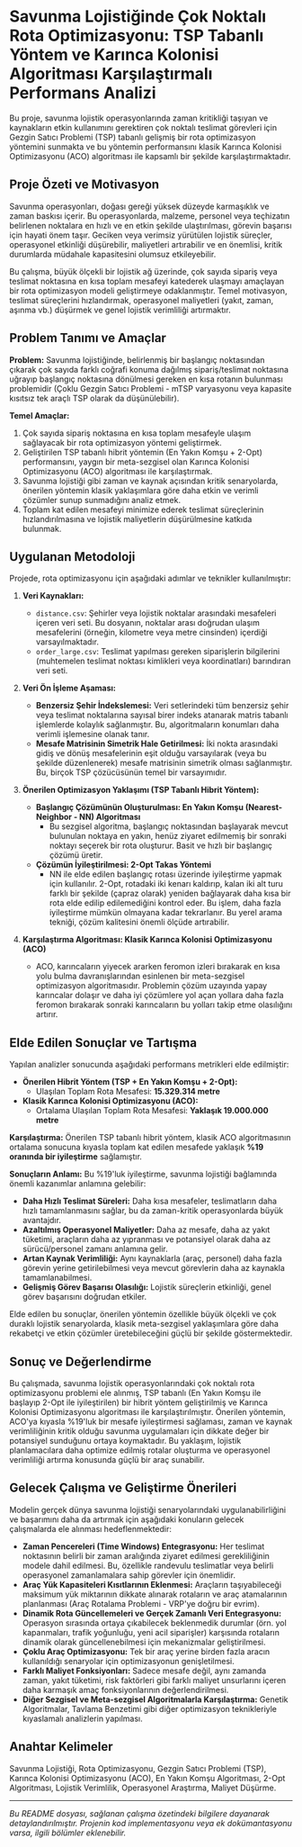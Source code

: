 # Savunma Lojistiğinde Çok Noktalı Rota Optimizasyonu: TSP Tabanlı Yöntem ve Karınca Kolonisi Algoritması Karşılaştırmalı Performans Analizi

Bu proje, savunma lojistik operasyonlarında zaman kritikliği taşıyan ve kaynakların etkin kullanımını gerektiren çok noktalı teslimat görevleri için Gezgin Satıcı Problemi (TSP) tabanlı gelişmiş bir rota optimizasyon yöntemini sunmakta ve bu yöntemin performansını klasik Karınca Kolonisi Optimizasyonu (ACO) algoritması ile kapsamlı bir şekilde karşılaştırmaktadır.

## Proje Özeti ve Motivasyon

Savunma operasyonları, doğası gereği yüksek düzeyde karmaşıklık ve zaman baskısı içerir. Bu operasyonlarda, malzeme, personel veya teçhizatın belirlenen noktalara en hızlı ve en etkin şekilde ulaştırılması, görevin başarısı için hayati önem taşır. Geciken veya verimsiz yürütülen lojistik süreçler, operasyonel etkinliği düşürebilir, maliyetleri artırabilir ve en önemlisi, kritik durumlarda müdahale kapasitesini olumsuz etkileyebilir.

Bu çalışma, büyük ölçekli bir lojistik ağ üzerinde, çok sayıda sipariş veya teslimat noktasına en kısa toplam mesafeyi katederek ulaşmayı amaçlayan bir rota optimizasyon modeli geliştirmeye odaklanmıştır. Temel motivasyon, teslimat süreçlerini hızlandırmak, operasyonel maliyetleri (yakıt, zaman, aşınma vb.) düşürmek ve genel lojistik verimliliği artırmaktır.

## Problem Tanımı ve Amaçlar

**Problem:** Savunma lojistiğinde, belirlenmiş bir başlangıç noktasından çıkarak çok sayıda farklı coğrafi konuma dağılmış sipariş/teslimat noktasına uğrayıp başlangıç noktasına dönülmesi gereken en kısa rotanın bulunması problemidir (Çoklu Gezgin Satıcı Problemi - mTSP varyasyonu veya kapasite kısıtsız tek araçlı TSP olarak da düşünülebilir).

**Temel Amaçlar:**

1.  Çok sayıda sipariş noktasına en kısa toplam mesafeyle ulaşım sağlayacak bir rota optimizasyon yöntemi geliştirmek.
2.  Geliştirilen TSP tabanlı hibrit yöntemin (En Yakın Komşu + 2-Opt) performansını, yaygın bir meta-sezgisel olan Karınca Kolonisi Optimizasyonu (ACO) algoritması ile karşılaştırmak.
3.  Savunma lojistiği gibi zaman ve kaynak açısından kritik senaryolarda, önerilen yöntemin klasik yaklaşımlara göre daha etkin ve verimli çözümler sunup sunmadığını analiz etmek.
4.  Toplam kat edilen mesafeyi minimize ederek teslimat süreçlerinin hızlandırılmasına ve lojistik maliyetlerin düşürülmesine katkıda bulunmak.

## Uygulanan Metodoloji

Projede, rota optimizasyonu için aşağıdaki adımlar ve teknikler kullanılmıştır:

1.  **Veri Kaynakları:**
    * `distance.csv`: Şehirler veya lojistik noktalar arasındaki mesafeleri içeren veri seti. Bu dosyanın, noktalar arası doğrudan ulaşım mesafelerini (örneğin, kilometre veya metre cinsinden) içerdiği varsayılmaktadır.
    * `order_large.csv`: Teslimat yapılması gereken siparişlerin bilgilerini (muhtemelen teslimat noktası kimlikleri veya koordinatları) barındıran veri seti.

2.  **Veri Ön İşleme Aşaması:**
    * **Benzersiz Şehir İndekslemesi:** Veri setlerindeki tüm benzersiz şehir veya teslimat noktalarına sayısal birer indeks atanarak matris tabanlı işlemlerde kolaylık sağlanmıştır. Bu, algoritmaların konumları daha verimli işlemesine olanak tanır.
    * **Mesafe Matrisinin Simetrik Hale Getirilmesi:** İki nokta arasındaki gidiş ve dönüş mesafelerinin eşit olduğu varsayılarak (veya bu şekilde düzenlenerek) mesafe matrisinin simetrik olması sağlanmıştır. Bu, birçok TSP çözücüsünün temel bir varsayımıdır.

3.  **Önerilen Optimizasyon Yaklaşımı (TSP Tabanlı Hibrit Yöntem):**
    * **Başlangıç Çözümünün Oluşturulması: En Yakın Komşu (Nearest-Neighbor - NN) Algoritması**
        * Bu sezgisel algoritma, başlangıç noktasından başlayarak mevcut bulunulan noktaya en yakın, henüz ziyaret edilmemiş bir sonraki noktayı seçerek bir rota oluşturur. Basit ve hızlı bir başlangıç çözümü üretir.
    * **Çözümün İyileştirilmesi: 2-Opt Takas Yöntemi**
        * NN ile elde edilen başlangıç rotası üzerinde iyileştirme yapmak için kullanılır. 2-Opt, rotadaki iki kenarı kaldırıp, kalan iki alt turu farklı bir şekilde (çapraz olarak) yeniden bağlayarak daha kısa bir rota elde edilip edilemediğini kontrol eder. Bu işlem, daha fazla iyileştirme mümkün olmayana kadar tekrarlanır. Bu yerel arama tekniği, çözüm kalitesini önemli ölçüde artırabilir.

4.  **Karşılaştırma Algoritması: Klasik Karınca Kolonisi Optimizasyonu (ACO)**
    * ACO, karıncaların yiyecek ararken feromon izleri bırakarak en kısa yolu bulma davranışlarından esinlenen bir meta-sezgisel optimizasyon algoritmasıdır. Problemin çözüm uzayında yapay karıncalar dolaşır ve daha iyi çözümlere yol açan yollara daha fazla feromon bırakarak sonraki karıncaların bu yolları takip etme olasılığını artırır.

## Elde Edilen Sonuçlar ve Tartışma

Yapılan analizler sonucunda aşağıdaki performans metrikleri elde edilmiştir:

* **Önerilen Hibrit Yöntem (TSP + En Yakın Komşu + 2-Opt):**
    * Ulaşılan Toplam Rota Mesafesi: **15.329.314 metre**
* **Klasik Karınca Kolonisi Optimizasyonu (ACO):**
    * Ortalama Ulaşılan Toplam Rota Mesafesi: **Yaklaşık 19.000.000 metre**

**Karşılaştırma:**
Önerilen TSP tabanlı hibrit yöntem, klasik ACO algoritmasının ortalama sonucuna kıyasla toplam kat edilen mesafede yaklaşık **%19 oranında bir iyileştirme** sağlamıştır.

**Sonuçların Anlamı:**
Bu %19'luk iyileştirme, savunma lojistiği bağlamında önemli kazanımlar anlamına gelebilir:
* **Daha Hızlı Teslimat Süreleri:** Daha kısa mesafeler, teslimatların daha hızlı tamamlanmasını sağlar, bu da zaman-kritik operasyonlarda büyük avantajdır.
* **Azaltılmış Operasyonel Maliyetler:** Daha az mesafe, daha az yakıt tüketimi, araçların daha az yıpranması ve potansiyel olarak daha az sürücü/personel zamanı anlamına gelir.
* **Artan Kaynak Verimliliği:** Aynı kaynaklarla (araç, personel) daha fazla görevin yerine getirilebilmesi veya mevcut görevlerin daha az kaynakla tamamlanabilmesi.
* **Gelişmiş Görev Başarısı Olasılığı:** Lojistik süreçlerin etkinliği, genel görev başarısını doğrudan etkiler.

Elde edilen bu sonuçlar, önerilen yöntemin özellikle büyük ölçekli ve çok duraklı lojistik senaryolarda, klasik meta-sezgisel yaklaşımlara göre daha rekabetçi ve etkin çözümler üretebileceğini güçlü bir şekilde göstermektedir.

## Sonuç ve Değerlendirme

Bu çalışmada, savunma lojistik operasyonlarındaki çok noktalı rota optimizasyonu problemi ele alınmış, TSP tabanlı (En Yakın Komşu ile başlayıp 2-Opt ile iyileştirilen) bir hibrit yöntem geliştirilmiş ve Karınca Kolonisi Optimizasyonu algoritması ile karşılaştırılmıştır. Önerilen yöntemin, ACO'ya kıyasla %19'luk bir mesafe iyileştirmesi sağlaması, zaman ve kaynak verimliliğinin kritik olduğu savunma uygulamaları için dikkate değer bir potansiyel sunduğunu ortaya koymaktadır. Bu yaklaşım, lojistik planlamacılara daha optimize edilmiş rotalar oluşturma ve operasyonel verimliliği artırma konusunda güçlü bir araç sunabilir.

## Gelecek Çalışma ve Geliştirme Önerileri

Modelin gerçek dünya savunma lojistiği senaryolarındaki uygulanabilirliğini ve başarımını daha da artırmak için aşağıdaki konuların gelecek çalışmalarda ele alınması hedeflenmektedir:

* **Zaman Pencereleri (Time Windows) Entegrasyonu:** Her teslimat noktasının belirli bir zaman aralığında ziyaret edilmesi gerekliliğinin modele dahil edilmesi. Bu, özellikle randevulu teslimatlar veya belirli operasyonel zamanlamalara sahip görevler için önemlidir.
* **Araç Yük Kapasiteleri Kısıtlarının Eklenmesi:** Araçların taşıyabileceği maksimum yük miktarının dikkate alınarak rotaların ve araç atamalarının planlanması (Araç Rotalama Problemi - VRP'ye doğru bir evrim).
* **Dinamik Rota Güncellemeleri ve Gerçek Zamanlı Veri Entegrasyonu:** Operasyon sırasında ortaya çıkabilecek beklenmedik durumlar (örn. yol kapanmaları, trafik yoğunluğu, yeni acil siparişler) karşısında rotaların dinamik olarak güncellenebilmesi için mekanizmalar geliştirilmesi.
* **Çoklu Araç Optimizasyonu:** Tek bir araç yerine birden fazla aracın kullanıldığı senaryolar için optimizasyonun genişletilmesi.
* **Farklı Maliyet Fonksiyonları:** Sadece mesafe değil, aynı zamanda zaman, yakıt tüketimi, risk faktörleri gibi farklı maliyet unsurlarını içeren daha karmaşık amaç fonksiyonlarının değerlendirilmesi.
* **Diğer Sezgisel ve Meta-sezgisel Algoritmalarla Karşılaştırma:** Genetik Algoritmalar, Tavlama Benzetimi gibi diğer optimizasyon teknikleriyle kıyaslamalı analizlerin yapılması.

## Anahtar Kelimeler

Savunma Lojistiği, Rota Optimizasyonu, Gezgin Satıcı Problemi (TSP), Karınca Kolonisi Optimizasyonu (ACO), En Yakın Komşu Algoritması, 2-Opt Algoritması, Lojistik Verimlilik, Operasyonel Araştırma, Maliyet Düşürme.

---

_Bu README dosyası, sağlanan çalışma özetindeki bilgilere dayanarak detaylandırılmıştır. Projenin kod implementasyonu veya ek dokümantasyonu varsa, ilgili bölümler eklenebilir._